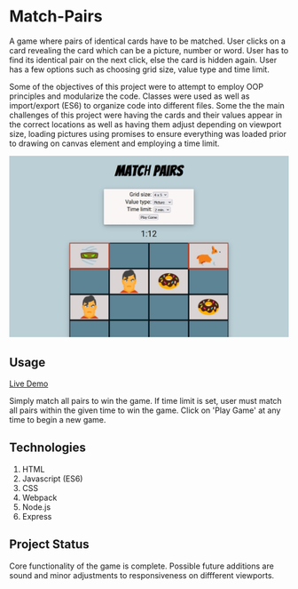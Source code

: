 # Match-Pairs
A game where pairs of identical cards have to be matched.  User clicks on a card revealing the card which can be a picture, number or word.
User has to find its identical pair on the next click, else the card is hidden again.  User has a few options such as choosing 
grid size, value type and time limit.

Some of the objectives of this project were to attempt to employ OOP principles and modularize the code.  Classes were used as well as 
import/export (ES6) to organize code into different files.  Some the the main challenges of this project were having the cards and their values appear in the correct locations as well as having them adjust depending on viewport size, loading pictures using promises to ensure
everything was loaded prior to drawing on canvas element and employing a time limit.

![](screenshot/matchpairs.jpg)

## Usage
[Live Demo](http://matchpairs.herokuapp.com/)

Simply match all pairs to win the game.  If time limit is set, user must match all pairs within the given time to win the game.
Click on 'Play Game' at any time to begin a new game.

## Technologies
1. HTML
2. Javascript (ES6)
3. CSS
4. Webpack
5. Node.js
6. Express

## Project Status
Core functionality of the game is complete.  Possible future additions are sound and minor adjustments to responsiveness on diffferent 
viewports.
